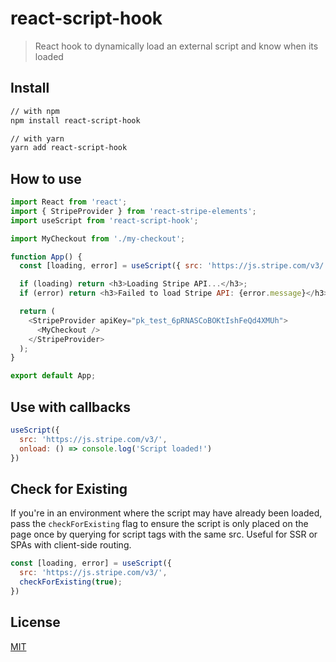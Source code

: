 # react-script-hook

> React hook to dynamically load an external script and know when its loaded

## Install

```sh
// with npm
npm install react-script-hook

// with yarn
yarn add react-script-hook
```

## How to use

```javascript
import React from 'react';
import { StripeProvider } from 'react-stripe-elements';
import useScript from 'react-script-hook';

import MyCheckout from './my-checkout';

function App() {
  const [loading, error] = useScript({ src: 'https://js.stripe.com/v3/' });

  if (loading) return <h3>Loading Stripe API...</h3>;
  if (error) return <h3>Failed to load Stripe API: {error.message}</h3>;

  return (
    <StripeProvider apiKey="pk_test_6pRNASCoBOKtIshFeQd4XMUh">
      <MyCheckout />
    </StripeProvider>
  );
}

export default App;
```

## Use with callbacks

```js
useScript({ 
  src: 'https://js.stripe.com/v3/',
  onload: () => console.log('Script loaded!') 
})
```

## Check for Existing

If you're in an environment where the script may have already been loaded, pass
the `checkForExisting` flag to ensure the script is only placed on the page
once by querying for script tags with the same src. Useful for SSR or SPAs with
client-side routing.

```js
const [loading, error] = useScript({ 
  src: 'https://js.stripe.com/v3/',
  checkForExisting(true);
})
```

## License

[MIT](LICENSE)
